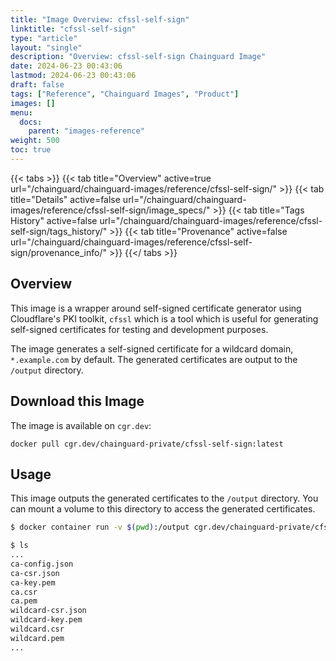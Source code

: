 ```yaml
---
title: "Image Overview: cfssl-self-sign"
linktitle: "cfssl-self-sign"
type: "article"
layout: "single"
description: "Overview: cfssl-self-sign Chainguard Image"
date: 2024-06-23 00:43:06
lastmod: 2024-06-23 00:43:06
draft: false
tags: ["Reference", "Chainguard Images", "Product"]
images: []
menu: 
  docs: 
    parent: "images-reference"
weight: 500
toc: true
---
```


{{< tabs >}}
{{< tab title="Overview" active=true url="/chainguard/chainguard-images/reference/cfssl-self-sign/" >}}
{{< tab title="Details" active=false url="/chainguard/chainguard-images/reference/cfssl-self-sign/image_specs/" >}}
{{< tab title="Tags History" active=false url="/chainguard/chainguard-images/reference/cfssl-self-sign/tags_history/" >}}
{{< tab title="Provenance" active=false url="/chainguard/chainguard-images/reference/cfssl-self-sign/provenance_info/" >}}
{{</ tabs >}}



<!--overview:start-->

## Overview

This image is a wrapper around self-signed certificate generator using Cloudflare's PKI toolkit, `cfssl` which is a tool which is useful for generating self-signed certificates for testing and development purposes.

The image generates a self-signed certificate for a wildcard domain, `*.example.com` by default. The generated certificates are output to the `/output` directory.

<!--overview:end-->

## Download this Image

The image is available on `cgr.dev`:

```
docker pull cgr.dev/chainguard-private/cfssl-self-sign:latest
```


<!--body:start-->

## Usage

This image outputs the generated certificates to the `/output` directory. You can mount a volume to this directory to access the generated certificates.

```bash
$ docker container run -v $(pwd):/output cgr.dev/chainguard-private/cfssl-self-sign

$ ls
...
ca-config.json
ca-csr.json
ca-key.pem
ca.csr
ca.pem
wildcard-csr.json
wildcard-key.pem
wildcard.csr
wildcard.pem
...
```

<!--body:end-->

